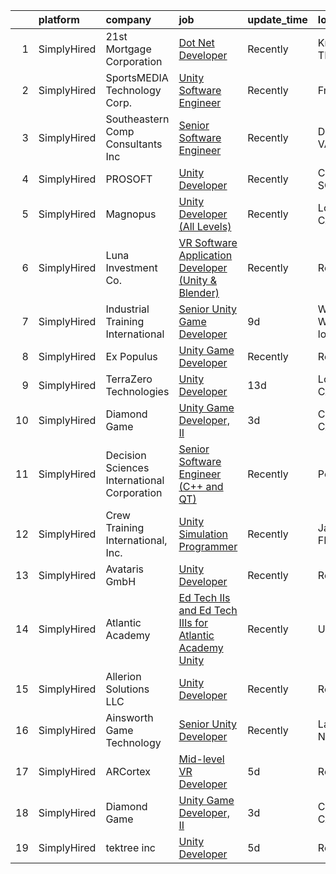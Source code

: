 

|    | platform    | company                                     | job                                                                                                                                                                 | update_time   | location                  |
|---:|:------------|:--------------------------------------------|:--------------------------------------------------------------------------------------------------------------------------------------------------------------------|:--------------|:--------------------------|
|  1 | SimplyHired | 21st Mortgage Corporation                   | [Dot Net Developer](https://www.simplyhired.com/job/EGRQAiY53TICJxtUHsDSlq-KP4RKqfRCNocZFTvPJXMjLVDjyUcOEQ?q=unity+developer)                                       | Recently      | Knoxville, TN             |
|  2 | SimplyHired | SportsMEDIA Technology Corp.                | [Unity Software Engineer](https://www.simplyhired.com/job/fFEc1ukAhTNg-ItZ61LeXiZKNGO6gbG4qTclN3mYuqPDY7v31ipqQA?q=unity+developer)                                 | Recently      | Fremont, CA               |
|  3 | SimplyHired | Southeastern Comp Consultants Inc           | [Senior Software Engineer](https://www.simplyhired.com/job/G70lsQZudkg-ZL_LFx9GI16oCgvfswbkLvWII_7qzsmsnb_ZpkjuWQ?q=unity+developer)                                | Recently      | Dahlgren, VA              |
|  4 | SimplyHired | PROSOFT                                     | [Unity Developer](https://www.simplyhired.com/job/dOehRtImNblIlOTDkx2JXnSWIJNvn-X86TI-mn5Ju3lfw5nkM9K_vg?q=unity+developer)                                         | Recently      | Charleston, SC            |
|  5 | SimplyHired | Magnopus                                    | [Unity Developer (All Levels)](https://www.simplyhired.com/job/vPypX05jFCjXy9ymS1tlMhP8Zpx81wwzBDbU2anSTS_WypcGgAQCYg?q=unity+developer)                            | Recently      | Los Angeles, CA           |
|  6 | SimplyHired | Luna Investment Co.                         | [VR Software Application Developer (Unity & Blender)](https://www.simplyhired.com/job/gy8HREFul1xocPlS9PtlO2qZaV4gum6HSfUE_ED1zIz-UhEoFwcbSw?q=unity+developer)     | Recently      | Remote                    |
|  7 | SimplyHired | Industrial Training International           | [Senior Unity Game Developer](https://www.simplyhired.com/job/b4h-onBuYa1mWBNPJRLf4RxvE9VZVHCQec5fgsRnzZ4Xw0oCilcdOQ?q=unity+developer)                             | 9d            | Woodland, WA +2 locations |
|  8 | SimplyHired | Ex Populus                                  | [Unity Game Developer](https://www.simplyhired.com/job/kixPF0Chv28ZsqivZGEdGm-8dLSw06Fi2pxSrWO6vE3z37Vvt7pKyQ?q=unity+developer)                                    | Recently      | Remote                    |
|  9 | SimplyHired | TerraZero Technologies                      | [Unity Developer](https://www.simplyhired.com/job/1fKwgzPC8wU28lJ9lPRbvOYWUMyxVHl65JMeT5IaFP4MPxq_XVlqyg?q=unity+developer)                                         | 13d           | Los Angeles, CA           |
| 10 | SimplyHired | Diamond Game                                | [Unity Game Developer, II](https://www.simplyhired.com/job/KHtwOSZbs_GDROAW3_SsvvnKN8FSTUQtDzG-GIngnxd5dN2itsvvBA?q=unity+developer)                                | 3d            | Chatsworth, CA            |
| 11 | SimplyHired | Decision Sciences International Corporation | [Senior Software Engineer (C++ and QT)](https://www.simplyhired.com/job/bmXViCxaLmeMpiwoFlvqxb_E5Ph2O12K6jHUFAVHtpn_XKMjIxApHA?q=unity+developer)                   | Recently      | Poway, CA                 |
| 12 | SimplyHired | Crew Training International, Inc.           | [Unity Simulation Programmer](https://www.simplyhired.com/job/qOltmEFr0uz5BiejPk47gWW07sWQG5NkcZTAT-DK-CJZhnSUCskW7Q?q=unity+developer)                             | Recently      | Jacksonville, FL          |
| 13 | SimplyHired | Avataris GmbH                               | [Unity Developer](https://www.simplyhired.com/job/nl-iUStNaZ5nC0e5bc0dy-DLAkSbVF_RA8Pj4Y7DO8BCwTdKBCAdHg?q=unity+developer)                                         | Recently      | Remote                    |
| 14 | SimplyHired | Atlantic Academy                            | [Ed Tech IIs and Ed Tech IIIs for Atlantic Academy Unity](https://www.simplyhired.com/job/MvgnGqw0_higbtPsChnSe_VXYo9HnfpfgevCjMR16zzhI5OKnGNGng?q=unity+developer) | Recently      | Unity, ME                 |
| 15 | SimplyHired | Allerion Solutions LLC                      | [Unity Developer](https://www.simplyhired.com/job/S55dcRKbB0sEWbdPiTlX5ydOfsH6v7II6IhY7STXV6kMYb9OvIWlPw?q=unity+developer)                                         | Recently      | Remote                    |
| 16 | SimplyHired | Ainsworth Game Technology                   | [Senior Unity Developer](https://www.simplyhired.com/job/mvV58esTpGYlC7Dql3F5ZQDbRIKfbR1oDcL4GdDoh02pZaMJZ7T3BQ?q=unity+developer)                                  | Recently      | Las Vegas, NV             |
| 17 | SimplyHired | ARCortex                                    | [Mid-level VR Developer](https://www.simplyhired.com/job/_v7b0xeVwWoJH38_8Ly6v5VHsfBQtPE37c5yei5ag8lx3yKZJWc31g?q=unity+developer)                                  | 5d            | Remote                    |
| 18 | SimplyHired | Diamond Game                                | [Unity Game Developer, II](https://www.simplyhired.com/job/KHtwOSZbs_GDROAW3_SsvvnKN8FSTUQtDzG-GIngnxd5dN2itsvvBA?q=unity+developer)                                | 3d            | Chatsworth, CA            |
| 19 | SimplyHired | tektree inc                                 | [Unity Developer](https://www.simplyhired.com/job/ooVGUC458663kvWm9jB-IroOp8z_7mBXEEhHfeTgVg26hhnWyu1vXg?q=unity+developer)                                         | 5d            | Remote                    |